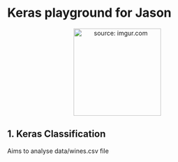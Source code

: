 # Keras playground for Jason

<p align="center">
<a href="https://imgur.com/G4gcEJG"><img width="200" src="https://i.imgur.com/G4gcEJG.png" title="source: imgur.com" /></a>
</p>

## 1. Keras Classification

Aims to analyse data/wines.csv file